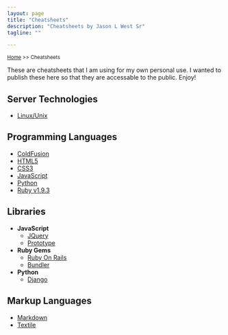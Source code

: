 ```yaml
---
layout: page
title: "Cheatsheets"
description: "Cheatsheets by Jason L West Sr"
tagline: ""

---
```

<small>[Home](/any/) >> Cheatsheets</small>

These are cheatsheets that I am using for my own personal use. I wanted to publish these here so that they are accessable to the public. Enjoy!

## Server Technologies

* [Linux/Unix](/any/cheatsheets/servers/linux/)

## Programming Languages

* [ColdFusion](/any/cheatsheets/cfml/)
* [HTML5](/any/cheatsheets/html5/)
* [CSS3](/any/cheatsheets/css3/)
* [JavaScript](/any/cheatsheets/javascript/)
* [Python](/any/cheatsheets/python/)
* [Ruby v1.9.3](/any/cheatsheets/ruby/)

## Libraries

* __JavaScript__
  * [JQuery](/any/cheatsheets/libraries/javascript/jquery.html)
  * [Prototype](/any/cheatsheets/libraries/javascript/prototype.html)
* __Ruby Gems__
  * [Ruby On Rails](/any/cheatsheets/libraries/ruby-gems/ruby-on-rails.html)
  * [Bundler](/any/cheatsheets/libraries/ruby-gems/Bundler/bundler.html)
* __Python__
  * [Django](/any/cheatsheets/libraries/python/django.html)

## Markup Languages

* [Markdown](/any/cheatsheets/markup/markdown.html)
* [Textile](/any/cheatsheets/markup/textile.html)
